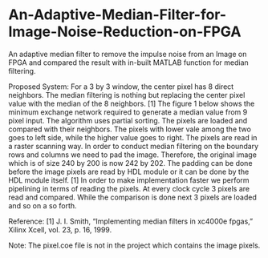 # An-Adaptive-Median-Filter-for-Image-Noise-Reduction-on-FPGA
An adaptive median filter to remove the impulse noise from an Image on FPGA and compared the result with in-built MATLAB function for median filtering.

Proposed System:
For a 3 by 3 window, the center pixel has 8 direct neighbors. The median filtering is nothing but replacing the center pixel value with the median of the 8 neighbors. [1] The figure 1 below shows the minimum exchange network required to generate a median value from 9 pixel input. The algorithm uses partial sorting. The pixels are loaded and compared with their neighbors. The pixels with lower vale among the two goes to left side, while the higher value goes to right. The pixels are read in a raster scanning way. In order to conduct median filtering on the boundary rows and columns we need to pad the image. Therefore, the original image which is of size 240 by 200 is now 242 by 202. The padding can be done before the image pixels are read by HDL module or it can be done by the HDL module itself. [1] In order to make implementation faster we perform pipelining in terms of reading the pixels. At every clock cycle 3 pixels are read and compared. While the comparison is done next 3 pixels are loaded and so on a so forth.

Reference:
[1] J. I. Smith, “Implementing median filters in xc4000e fpgas,” Xilinx Xcell, vol. 23, p. 16, 1999.

Note:
The pixel.coe file is not in the project which contains the image pixels.
